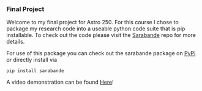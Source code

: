 ### Final Project

Welcome to my final project for Astro 250. For this course I chose to package my research code into a useable python code suite that is pip installable. 
To check out the code please visit the [Sarabande](https://github.com/James11222/sarabande) repo for more details. 

For use of this package you can check out the sarabande package on [PyPi](https://pypi.org/project/sarabande/) or directly install via 

`pip install sarabande`

A video demonstration can be found [Here](https://youtu.be/mKi50mm5W3c)!
